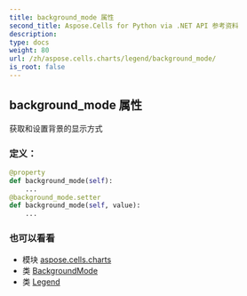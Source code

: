 ```yaml
---
title: background_mode 属性
second_title: Aspose.Cells for Python via .NET API 参考资料
description:
type: docs
weight: 80
url: /zh/aspose.cells.charts/legend/background_mode/
is_root: false
---
```

## background_mode 属性

获取和设置背景的显示方式
### 定义：
```python
@property
def background_mode(self):
    ...
@background_mode.setter
def background_mode(self, value):
    ...
```

### 也可以看看
* 模块 [aspose.cells.charts](../../)
* 类 [BackgroundMode](/cells/python-net/zh/aspose.cells.charts/backgroundmode)
* 类 [Legend](/cells/python-net/zh/aspose.cells.charts/legend)
